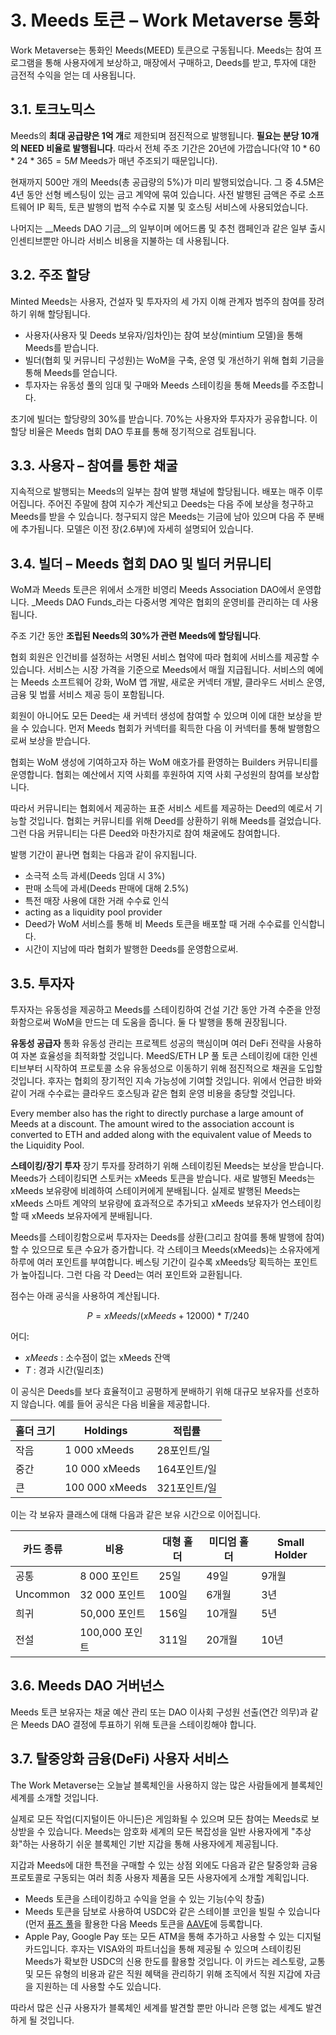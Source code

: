# 3. Meeds 토큰 – Work Metaverse 통화

Work Metaverse는 통화인 Meeds(MEED) 토큰으로 구동됩니다. Meeds는 참여 프로그램을 통해 사용자에게 보상하고, 매장에서 구매하고, Deeds를 받고, 투자에 대한 금전적 수익을 얻는 데 사용됩니다.

## 3.1. 토크노믹스

Meeds의 **최대 공급량은 1억 개**로 제한되며 점진적으로 발행됩니다. **필요는 분당 10개의 NEED 비율로 발행됩니다**. 따라서 전체 주조 기간은 20년에 가깝습니다(약 $10*60*24*365 = 5M$ Meeds가 매년 주조되기 때문입니다).

현재까지 500만 개의 Meeds(총 공급량의 5%)가 미리 발행되었습니다. 그 중 4.5M은 4년 동안 선형 베스팅이 있는 금고 계약에 묶여 있습니다. 사전 발행된 금액은 주로 소프트웨어 IP 획득, 토큰 발행의 법적 수수료 지불 및 호스팅 서비스에 사용되었습니다.

나머지는 __Meeds DAO 기금__의 일부이며 에어드롭 및 추천 캠페인과 같은 일부 출시 인센티브뿐만 아니라 서비스 비용을 지불하는 데 사용됩니다.


## 3.2. 주조 할당

Minted Meeds는 사용자, 건설자 및 투자자의 세 가지 이해 관계자 범주의 참여를 장려하기 위해 할당됩니다.

- 사용자(사용자 및 Deeds 보유자/임차인)는 참여 보상(mintium 모델)을 통해 Meeds를 받습니다.
- 빌더(협회 및 커뮤니티 구성원)는 WoM을 구축, 운영 및 개선하기 위해 협회 기금을 통해 Meeds를 얻습니다.
- 투자자는 유동성 풀의 임대 및 구매와 Meeds 스테이킹을 통해 Meeds를 주조합니다.

초기에 빌더는 할당량의 30%를 받습니다. 70%는 사용자와 투자자가 공유합니다. 이 할당 비율은 Meeds 협회 DAO 투표를 통해 정기적으로 검토됩니다.

## 3.3. 사용자 – 참여를 통한 채굴

지속적으로 발행되는 Meeds의 일부는 참여 발행 채널에 할당됩니다. 배포는 매주 이루어집니다. 주어진 주말에 참여 지수가 계산되고 Deeds는 다음 주에 보상을 청구하고 Meeds를 받을 수 있습니다. 청구되지 않은 Meeds는 기금에 남아 있으며 다음 주 분배에 추가됩니다. 모델은 이전 장(2.6부)에 자세히 설명되어 있습니다.

## 3.4. 빌더 – Meeds 협회 DAO 및 빌더 커뮤니티

WoM과 Meeds 토큰은 위에서 소개한 비영리 Meeds Association DAO에서 운영합니다. _Meeds DAO Funds_라는 다중서명 계약은 협회의 운영비를 관리하는 데 사용됩니다.

주조 기간 동안 **조립된 Needs의 30%가 관련 Meeds에 할당됩니다**.

협회 회원은 인건비를 설정하는 서명된 서비스 협약에 따라 협회에 서비스를 제공할 수 있습니다. 서비스는 시장 가격을 기준으로 Meeds에서 매월 지급됩니다. 서비스의 예에는 Meeds 소프트웨어 강화, WoM 앱 개발, 새로운 커넥터 개발, 클라우드 서비스 운영, 금융 및 법률 서비스 제공 등이 포함됩니다.

회원이 아니어도 모든 Deed는 새 커넥터 생성에 참여할 수 있으며 이에 대한 보상을 받을 수 있습니다. 먼저 Meeds 협회가 커넥터를 획득한 다음 이 커넥터를 통해 발행함으로써 보상을 받습니다.

협회는 WoM 생성에 기여하고자 하는 WoM 애호가를 환영하는 Builders 커뮤니티를 운영합니다. 협회는 예산에서 지역 사회를 후원하여 지역 사회 구성원의 참여를 보상합니다.

따라서 커뮤니티는 협회에서 제공하는 표준 서비스 세트를 제공하는 Deed의 예로서 기능할 것입니다. 협회는 커뮤니티를 위해 Deed를 상환하기 위해 Meeds를 걸었습니다. 그런 다음 커뮤니티는 다른 Deed와 마찬가지로 참여 채굴에도 참여합니다.

발행 기간이 끝나면 협회는 다음과 같이 유지됩니다.

- 소극적 소득 과세(Deeds 임대 시 3%)
- 판매 소득에 과세(Deeds 판매에 대해 2.5%)
- 특전 매장 사용에 대한 거래 수수료 인식
- acting as a liquidity pool provider
- Deed가 WoM 서비스를 통해 비 Meeds 토큰을 배포할 때 거래 수수료를 인식합니다.
- 시간이 지남에 따라 협회가 발행한 Deeds를 운영함으로써.


## 3.5. 투자자

투자자는 유동성을 제공하고 Meeds를 스테이킹하여 건설 기간 동안 가격 수준을 안정화함으로써 WoM을 만드는 데 도움을 줍니다. 둘 다 발행을 통해 권장됩니다.

**유동성 공급자** 통화 유동성 관리는 프로젝트 성공의 핵심이며 여러 DeFi 전략을 사용하여 자본 효율성을 최적화할 것입니다. MeedS/ETH LP 풀 토큰 스테이킹에 대한 인센티브부터 시작하여 프로토콜 소유 유동성으로 이동하기 위해 점진적으로 채권을 도입할 것입니다. 후자는 협회의 장기적인 지속 가능성에 기여할 것입니다. 위에서 언급한 바와 같이 거래 수수료는 클라우드 호스팅과 같은 협회 운영 비용을 충당할 것입니다.

Every member also has the right to directly purchase a large amount of Meeds at a discount. The amount wired to the association account is converted to ETH and added along with the equivalent value of Meeds to the Liquidity Pool.

**스테이킹/장기 투자** 장기 투자를 장려하기 위해 스테이킹된 Meeds는 보상을 받습니다. Meeds가 스테이킹되면 스토커는 xMeeds 토큰을 받습니다. 새로 발행된 Meeds는 xMeeds 보유량에 비례하여 스테이커에게 분배됩니다. 실제로 발행된 Meeds는 xMeeds 스마트 계약의 보유량에 효과적으로 추가되고 xMeeds 보유자가 언스테이킹할 때 xMeeds 보유자에게 분배됩니다.

Meeds를 스테이킹함으로써 투자자는 Deeds를 상환(그리고 참여를 통해 발행에 참여)할 수 있으므로 토큰 수요가 증가합니다. 각 스테이크 Meeds(xMeeds)는 소유자에게 하루에 여러 포인트를 부여합니다. 베스팅 기간이 길수록 xMeeds당 획득하는 포인트가 높아집니다. 그런 다음 각 Deed는 여러 포인트와 교환됩니다.

점수는 아래 공식을 사용하여 계산됩니다.

 $$ P = xMeeds / (xMeeds + 12000) * T / 240 $$

 어디:

- $xMeeds$ : 소수점이 없는 xMeeds 잔액
- $T$ : 경과 시간(밀리초)

이 공식은 Deeds를 보다 효율적이고 공평하게 분배하기 위해 대규모 보유자를 선호하지 않습니다. 예를 들어 공식은 다음 비율을 제공합니다.

| **홀더 크기** | **Holdings**   | **적립률**  |
| --------- | -------------- | -------- |
| 작음        | 1 000 xMeeds   | 28포인트/일  |
| 중간        | 10 000 xMeeds  | 164포인트/일 |
| 큰         | 100 000 xMeeds | 321포인트/일 |


이는 각 보유자 클래스에 대해 다음과 같은 보유 시간으로 이어집니다.

| **카드 종류** | **비용**      | **대형 홀더** | **미디엄 홀더** | **Small Holder** |
| --------- | ----------- | --------- | ---------- | ---------------- |
| 공통        | 8 000 포인트   | 25일       | 49일        | 9개월              |
| Uncommon  | 32 000 포인트  | 100일      | 6개월        | 3년               |
| 희귀        | 50,000 포인트  | 156일      | 10개월       | 5년               |
| 전설        | 100,000 포인트 | 311일      | 20개월       | 10년              |

## 3.6. Meeds DAO 거버넌스

Meeds 토큰 보유자는 채굴 예산 관리 또는 DAO 이사회 구성원 선출(연간 의무)과 같은 Meeds DAO 결정에 투표하기 위해 토큰을 스테이킹해야 합니다.

## 3.7. 탈중앙화 금융(DeFi) 사용자 서비스

The Work Metaverse는 오늘날 블록체인을 사용하지 않는 많은 사람들에게 블록체인 세계를 소개할 것입니다.

실제로 모든 작업(디지털이든 아니든)은 게임화될 수 있으며 모든 참여는 Meeds로 보상받을 수 있습니다. Meeds는 암호화 세계의 모든 복잡성을 일반 사용자에게 "추상화"하는 사용하기 쉬운 블록체인 기반 지갑을 통해 사용자에게 제공됩니다.

지갑과 Meeds에 대한 특전을 구매할 수 있는 상점 외에도 다음과 같은 탈중앙화 금융 프로토콜로 구동되는 여러 최종 사용자 제품을 모든 사용자에게 소개할 계획입니다.

- Meeds 토큰을 스테이킹하고 수익을 얻을 수 있는 기능(수익 창출)
- Meeds 토큰을 담보로 사용하여 USDC와 같은 스테이블 코인을 빌릴 수 있습니다(먼저 [퓨즈 풀](https://app.rari.capital/fuse)을 활용한 다음 Meeds 토큰을 [AAVE](https://aave.com/)에 등록합니다.
- Apple Pay, Google Pay 또는 모든 ATM을 통해 추가하고 사용할 수 있는 디지털 카드입니다. 후자는 VISA와의 파트너십을 통해 제공될 수 있으며 스테이킹된 Meeds가 확보한 USDC의 신용 한도를 활용할 것입니다. 이 카드는 레스토랑, 교통 및 모든 유형의 비용과 같은 직원 혜택을 관리하기 위해 조직에서 직원 지갑에 자금을 지원하는 데 사용할 수도 있습니다.

따라서 많은 신규 사용자가 블록체인 세계를 발견할 뿐만 아니라 은행 없는 세계도 발견하게 될 것입니다.

 
